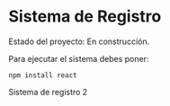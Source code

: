 <h1> Sistema de Registro</h1>

Estado del proyecto: En construcción.

Para ejecutar el sistema debes poner:

```npm install react```

Sistema de registro 2
